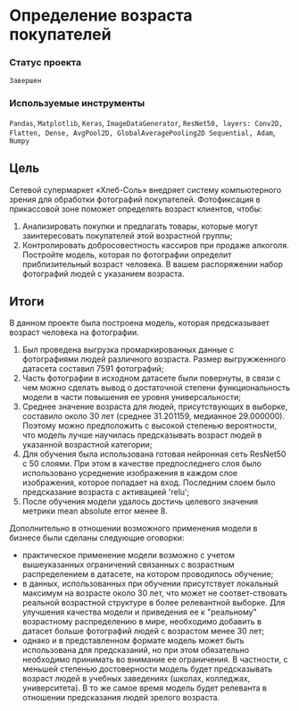 
# Определение возраста покупателей

### Статус проекта

`Завершен`

### Используемые инструменты

`Pandas`, `Matplotlib`, `Keras`, `ImageDataGenerator`, `ResNet50, layers: Conv2D, Flatten, Dense, AvgPool2D, GlobalAveragePooling2D Sequential, Adam`, `Numpy`

## Цель

Сетевой супермаркет «Хлеб-Соль» внедряет систему компьютерного зрения для обработки фотографий покупателей. Фотофиксация в прикассовой зоне поможет определять возраст клиентов, чтобы:
1. Анализировать покупки и предлагать товары, которые могут заинтересовать покупателей этой возрастной группы;
2. Контролировать добросовестность кассиров при продаже алкоголя.
Постройте модель, которая по фотографии определит приблизительный возраст человека. В вашем распоряжении набор фотографий людей с указанием возраста.

## Итоги

В данном проекте была построена модель, которая предсказывает возраст человека на фотографии.

1. Был проведена выгрузка промаркированных данные с фотографиями людей различного возраста. Размер выгружженного датасета составил 7591 фотографий;
2. Часть фотографии в исходном датасете были повернуты, в связи с чем можно сделать вывод о достаточной степени функциональность модели в части повышения ее уровня универсальности;  
3. Среднее значение возраста для людей, присутствующих в выборке, составило около 30 лет (среднее 31.201159, медианное 29.000000). Поэтому можно предположить с высокой степенью вероятности, что модель лучше научилась предсказывать возраст людей в указанной возрастной категории;  
4. Для обучения была использована готовая нейронная сеть ResNet50 с 50 слоями. При этом в качестве предпоследнего слоя было использовано усреднение изображения в каждом слое изображения, которое попадает на вход. Последним слоем было предсказание возраста с активацией 'relu';
5. После обучения модели удалось достичь целевого значения метрики mean absolute error менее 8.

Дополнительно в отношении возможного применения модели в бизнесе были сделаны следующие оговорки: 
  - практическое применение модели возможно с учетом вышеуказанных ограничений связанных с возрастным распределением в датасете, на котором проводилось обучение;  
  - в данных, использованных при обучении присутствует локальный максимум на возрасте около 30 лет, что может не соответ-ствовать реальной возрастной структуре в более релевантной выборке. Для улучшения качества модели и приведения ее к "реальному" возрастному распределению в мире, необходимо добавить в датасет больше фотографий людей с возрастом менее 30 лет;  
  - однако и в представленном формате модель может быть использована для предсказаний, но при этом обязательно необходимо принимать во внимание ее ограничения. В частности, с меньшей степенью достоверности модель будет предсказывать возраст людей в учебных заведениях (школах, колледжах, университета). В то же самое время модель будет релеванта в отношении предсказания людей зрелого возраста.  
